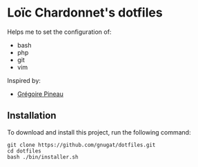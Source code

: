 # Loïc Chardonnet's dotfiles

Helps me to set the configuration of:

* bash
* php
* git
* vim

Inspired by:

* [Grégoire Pineau](https://github.com/lyrixx/dotfiles)

## Installation

To download and install this project, run the following command:

    git clone https://github.com/gnugat/dotfiles.git
    cd dotfiles
    bash ./bin/installer.sh
